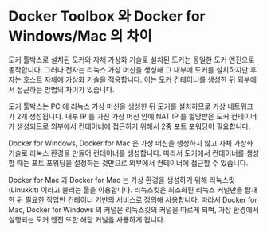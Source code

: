 # Docker Toolbox 와 Docker for Windows/Mac 의 차이

도커 툴박스로 설치된 도커와 자체 가상화 기술로 설치된 도커는 동일한 도커 엔진으로 동작합니다. 그러나 전자는 리눅스 가상 머신을 생성해 그 내부에 도커를 설치하지만 후자는 호스트 자체에 가상화 기술을 적용합니다. 이는 도커 컨테이너를 생성한 뒤 외부에서 접근하는 방법의 차이가 있습니다. 

도커 툴박스는 PC 에 리눅스 가상 머신을 생성한 뒤 도커를 설치하므로 가상 네트워크가 2개 생성됩니다. 내부 IP 를 가진 가상 머신 안에 NAT IP 를 할당받은 도커 컨테이너가 생성되므로 외부에서 컨테이너에 접근하기 위해서 2중 포트 포워딩이 필요합니다. 

Docker for Windows, Docker for Mac 은 가상 머신을 생성하지 않고 자체 가상화 기술로 리눅스 환경을 만들어 컨테이너를 생성합니다. 따라서 도커에서 컨테이너를 생성할 때는 포트 포워딩을 설정하는 것만으로 외부에서 컨테이너에 접근할 수 있습니다. 

Docker for Mac 과 Docker for Mac 는 가상 환경을 생성하기 위해 리눅스킷(Linuxkit) 이라고 불리는 툴을 이용합니다. 리눅스킷은 최소화된 리눅스 커널만을 탑재한 뒤 필요한 작업만 컨테이너 기반의 서비스로 정의해 사용합니다. 따라서 Docker for Mac, Docker for Windows 의 커널은 리눅스킷의 커널을 따르게 되며, 가상 환경에서 실행되는 도커 엔진 또한 해당 커널을 사용하게 됩니다. 
<!--stackedit_data:
eyJoaXN0b3J5IjpbLTE1NzUxNjU3MjhdfQ==
-->